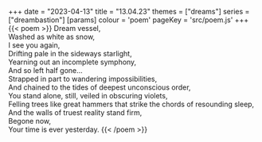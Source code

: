 +++
date = "2023-04-13"
title = "13.04.23"
themes = ["dreams"]
series = ["dreambastion"]
[params]
  colour = 'poem'
  pageKey = 'src/poem.js'
+++
{{< poem >}}
Dream vessel,  
Washed as white as snow,  
I see you again,  
Drifting pale in the sideways starlight,  
Yearning out an incomplete symphony,  
And so left half gone...  
Strapped in part to wandering impossibilities,  
And chained to the tides of deepest unconscious order,  
You stand alone, still, veiled in obscuring violets,  
Felling trees like great hammers that strike the chords of resounding sleep,  
And the walls of truest reality stand firm,  
Begone now,  
Your time is ever yesterday.
{{< /poem >}}